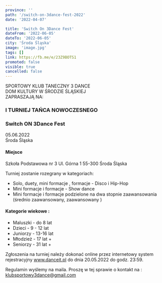 ```yaml
---
province: ''
path: '/switch-on-3dance-fest-2022'
date: '2022-04-07'

title: 'Switch On 3Dance Fest'
dateFrom: '2022-06-05'
dateTo: '2022-06-05'
city: 'Środa Śląska'
image: 'image.jpg'
tags: []
link: https://fb.me/e/23Z9BOTS1
promoted: false
visible: true
cancelled: false
---
```

SPORTOWY KLUB TANECZNY 3 DANCE \
DOM KULTURY W ŚRODZIE ŚLĄSKIEJ \
ZAPRASZAJĄ NA:
### I TURNIEJ TAŃCA NOWOCZESNEGO
### Switch ON 3Dance Fest
05.06.2022 \
Środa Śląska

#### Miejsce
Szkoła Podstawowa nr 3
Ul. Górna 1
55-300 Środa Śląska

Turniej zostanie rozegrany w kategoriach:
- Solo, duety, mini formacje , formacje - Disco i Hip-Hop
- Mini formacje i formacje - Show dance
- Mini formacje i formacje podzielone na dwa stopnie zaawansowania (średnio zaawansowany, zaawansowany )

#### Kategorie wiekowe :
- Maluszki  - do 8 lat
- Dzieci -  9 - 12 lat
- Juniorzy - 13-16 lat
- Młodzież - 17 lat +
- Seniorzy - 31 lat +

Zgłoszenia na turniej należy dokonać online przez internetowy system rejestracyjny www.danceit.pl do dnia 20.05.2022 do godz. 23:59.

Regulamin wyślemy na maila. Proszę w tej sprawie o kontakt na : klubsportowy3dance@gmail.com
